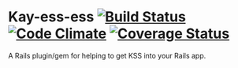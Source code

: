 # Kay-ess-ess [![Build Status](https://travis-ci.org/plasticine/kayessess.png)](https://travis-ci.org/plasticine/kayessess) [![Code Climate](https://codeclimate.com/github/plasticine/kayessess.png)](https://codeclimate.com/github/plasticine/kayessess) [![Coverage Status](https://coveralls.io/repos/plasticine/kayessess/badge.png)](https://coveralls.io/r/plasticine/kayessess)

A Rails plugin/gem for helping to get KSS into your Rails app.
